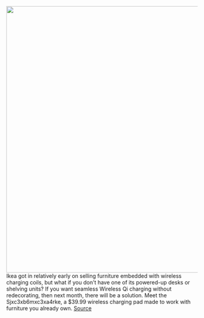<img src='https://cdn.vox-cdn.com/thumbor/kIGR5NRKKGpXiJEyYreC4amKY4I=/0x0:2050x1367/1200x800/filters:focal(861x520:1189x848)/cdn.vox-cdn.com/uploads/chorus_image/image/69880307/vpavic_4279_20201107_0101.0.0.jpg' width='700px' /><br/>
Ikea got in relatively early on selling furniture embedded with wireless charging coils, but what if you don't have one of its powered-up desks or shelving units? If you want seamless Wireless Qi charging without redecorating, then next month, there will be a solution. Meet the Sjxc3xb6mxc3xa4rke, a $39.99 wireless charging pad made to work with furniture you already own.
<a href='https://www.theverge.com/2021/9/19/22677980/ikea-sjomarke-wireless-qi-charging-existing-furniture'> Source <a/>